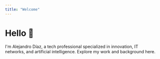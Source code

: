 ```yaml
---
title: "Welcome"
---
```

# Hello 👋
I'm Alejandro Díaz, a tech professional specialized in innovation, IT networks, and artificial intelligence. Explore my work and background here.
